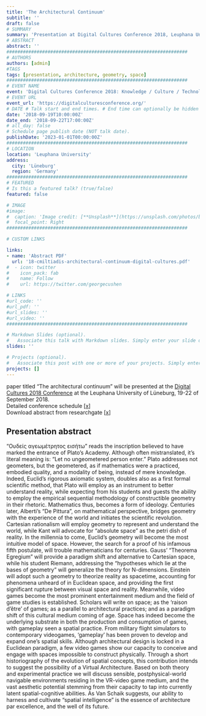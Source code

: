```yaml
---
title: 'The Architectural Continuum'
subtitle: ''
draft: false
# SUMMARY
summary: 'Presentation at Digital Cultures Conference 2018, Leuphana University, 2018.'
# ABSTRACT 
abstract: ''
##################################################################
# AUTHORS 
authors: [admin]
#TAGS
tags: [presentation, architecture, geometry, space]
##################################################################
# EVENT NAME 
event: 'Digital Cultures Conference 2018: Knowledge / Culture / Technology'
# EVENT URL 
event_url: 'https://digitalculturesconference.org/'
# DATE # Talk start and end times. # End time can optionally be hidden by prefixing the line with `#`.
date: '2018-09-19T10:00:00Z'
date_end: '2018-09-22T17:00:00Z'
# all_day: false
# Schedule page publish date (NOT talk date).
publishDate: '2023-01-01T00:00:00Z'
##################################################################
# LOCATION 
location: 'Leuphana University'
address:
  city: 'Lüneburg'
  region: 'Germany'
##################################################################
# FEATURED
# Is this a featured talk? (true/false)
featured: false

# IMAGE 
#image:
#  caption: 'Image credit: [**Unsplash**](https://unsplash.com/photos/bzdhc5b3Bxs)'
#  focal_point: Right
##################################################################

# CUSTOM LINKS 

links: 
- name: 'Abstract PDF'
  url: '18-cmiltiadis-architectural-continuum-digital-cultures.pdf'
#  - icon: twitter
#    icon_pack: fab
#    name: Follow
#    url: https://twitter.com/georgecushen

# LINKS 
#url_code: ''
#url_pdf: ''
#url_slides: ''
#url_video: ''
##################################################################

# Markdown Slides (optional).
#   Associate this talk with Markdown slides. Simply enter your slide deck's filename without extension. Otherwise, set `slides = ""`.
slides: ''

# Projects (optional).
#   Associate this post with one or more of your projects. Simply enter your project's folder or file name without extension. Otherwise, set `projects = []`.
projects: []
---
```


paper titled “The architectural continuum” will be presented at the [Digital Cultures 2018 Conference](https://digitalculturesconference.org/) at the Leuphana University of Lüneburg, 19-22 of September 2018.  
Detailed conference schedule [[x](https://digitalculturesconference.org/files/2018/09/KCT18_Program_Abstracts.pdf)]  
Download abstract from researchgate [[x](https://www.researchgate.net/publication/327436853_The_Architectural_Continuum_Abstract)]


## Presentation abstract 
“Ουδείς αγεωμέτρητος εισήτω” reads the inscription believed to have marked the entrance of Plato’s Academy. Although often mistranslated, it’s literal meaning is: “Let no ungeometered person enter.” Plato addresses not geometers, but the geometered, as if mathematics were a practiced, embodied quality, and a modality of being, instead of mere knowledge. Indeed, Euclid’s rigorous axiomatic system, doubles also as a first formal scientific method, that Plato will employ as an instrument to better understand reality, while expecting from his students and guests the ability to employ the empirical sequential methodology of constructible geometry in their rhetoric. Mathematics thus, becomes a form of ideology. Centuries later, Alberti’s “De Pittura”, on mathematical perspective, bridges geometry with the experience of the world and initiates the scientific revolution. Cartesian rationalism will employ geometry to represent and understand the world, while Kant will advocate for “absolute space” as the petri dish of reality. In the millennia to come, Euclid’s geometry will become the most intuitive model of space. However, the search for a proof of his infamous fifth postulate, will trouble mathematicians for centuries. Gauss’ “Theorema Egregium” will provide a paradigm shift and alternative to Cartesian space, while his student Riemann, addressing the “hypotheses which lie at the bases of geometry” will generalize the theory for N-dimensions. Einstein will adopt such a geometry to theorize reality as spacetime, accounting for phenomena unheard of in Euclidean space, and providing the first significant rupture between visual space and reality. Meanwhile, video games become the most prominent entertainment medium and the field of game studies is established. Scholars will write on space; as the ‘raison d’être’ of games; as a parallel to architectural practices; and as a paradigm shift of this cultural medium coming of age. Space has indeed become the underlying substrate in both the production and consumption of games, with gameplay seen a spatial practice. From military flight simulators to contemporary videogames, ‘gameplay’ has been proven to develop and expand one’s spatial skills. Although architectural design is locked in a Euclidean paradigm, a few video games show our capacity to conceive and engage with spaces impossible to construct physically. Through a short historiography of the evolution of spatial concepts, this contribution intends to suggest the possibility of a Virtual Architecture. Based on both theory and experimental practice we will discuss sensible, postphysical-world navigable environments residing in the VR-video game medium, and the vast aesthetic potential stemming from their capacity to tap into currently latent spatial-cognitive abilities. As Van Schaik suggests, our ability to harness and cultivate “spatial intelligence” is the essence of architecture par excellence, and the well of its future.